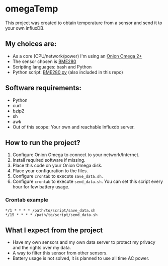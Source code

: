 # omegaTemp
This project was created to obtain temperature from a sensor and send it to your own influxDB.


## My choices are:
* As a core (CPU/network/power) I'm using an [Onion Omega 2+](https://onion.io/omega2/)
* The sensor chosen is [BME280](https://store.ncd.io/product/bme280-digital-humidity-%c2%b13rh-pressure-and-temperature-sensor-i2c-mini-module/)
* Scripting languages: bash and Python
* Python script: [BME280.py](https://github.com/ControlEverythingCommunity/BME280/blob/master/Onion_Omega_Python/BME280.py) (also included in this repo)


## Software requirements:
* Python
* curl
* bzip2
* sh
* awk
* Out of this scope: Your own and reachable Influxdb server.

## How to run the project?

1. Configure Onion Omega to connect to your network/Internet.
1. Install required software if missing.
1. Place this code on your Onion Omega disk.
1. Place your configuration to the files.
1. Configure `crontab` to execute `save_data.sh`.
1. Configure `crontab` to execute `send_data.sh`. You can set this script every hour for few battery usage.


### Crontab example
```
*/1 * * * * /path/to/script/save_data.sh
*/15 * * * * /path/to/script/send_data.sh
```

## What I expect from the project
* Have my own sensors and my own data server to protect my privacy and the rights over my data.
* A way to filter this sensor from other sensors.
* Battery usage is not solved, it is planned to use all time AC power.
